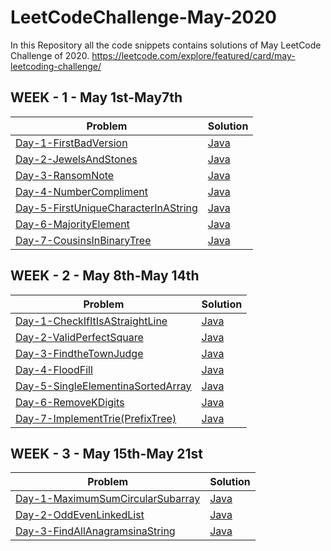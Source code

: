 # LeetCodeChallenge-May-2020
In this Repository all the code snippets contains solutions of May LeetCode Challenge of 2020.
https://leetcode.com/explore/featured/card/may-leetcoding-challenge/

## WEEK - 1 - May 1st-May7th
Problem | Solution
------- | --------
[Day-1-FirstBadVersion](https://leetcode.com/explore/challenge/card/may-leetcoding-challenge/534/week-1-may-1st-may-7th/3316/) | [Java](https://github.com/saisreeharishnune/LeetCodeChallenge-May-2020/blob/master/Week1/Day-1-FirstBadVersion.java)
[Day-2-JewelsAndStones](https://leetcode.com/explore/challenge/card/may-leetcoding-challenge/534/week-1-may-1st-may-7th/3317/) | [Java](https://github.com/saisreeharishnune/LeetCodeChallenge-May-2020/blob/master/Week1/Day-2-JewelsandStones.java)
[Day-3-RansomNote](https://leetcode.com/explore/challenge/card/may-leetcoding-challenge/534/week-1-may-1st-may-7th/3318/) | [Java](https://github.com/saisreeharishnune/LeetCodeChallenge-May-2020/blob/master/Week1/Day-3-RansomNote.java)
[Day-4-NumberCompliment](https://leetcode.com/explore/challenge/card/may-leetcoding-challenge/534/week-1-may-1st-may-7th/3319/) | [Java](https://github.com/saisreeharishnune/LeetCodeChallenge-May-2020/blob/master/Week1/Day-4-NumberComplement.java)
[Day-5-FirstUniqueCharacterInAString](https://leetcode.com/explore/challenge/card/may-leetcoding-challenge/534/week-1-may-1st-may-7th/3320/) | [Java](https://github.com/saisreeharishnune/LeetCodeChallenge-May-2020/blob/master/Week1/Day-5-FirstUniqueCharacterinaString.java)
[Day-6-MajorityElement](https://leetcode.com/explore/challenge/card/may-leetcoding-challenge/534/week-1-may-1st-may-7th/3321/) | [Java](https://github.com/saisreeharishnune/LeetCodeChallenge-May-2020/blob/master/Week1/Day-6-CousinsinBinaryTree.java)
[Day-7-CousinsInBinaryTree](https://leetcode.com/explore/challenge/card/may-leetcoding-challenge/534/week-1-may-1st-may-7th/3322/) | [Java](https://github.com/saisreeharishnune/LeetCodeChallenge-May-2020/blob/master/Week1/Day-7-MajorityElement.java)

## WEEK - 2 - May 8th-May 14th
Problem | Solution
------- | --------
[Day-1-CheckIfItIsAStraightLine](https://leetcode.com/explore/challenge/card/may-leetcoding-challenge/535/week-2-may-8th-may-14th/3323/) | [Java](https://github.com/saisreeharishnune/LeetCodeChallenge-May-2020/blob/master/Week2/Day-1-CheckIfItIsaStraightLine.java)
[Day-2-ValidPerfectSquare](https://leetcode.com/explore/challenge/card/may-leetcoding-challenge/535/week-2-may-8th-may-14th/3324/) | [Java](https://github.com/saisreeharishnune/LeetCodeChallenge-May-2020/blob/master/Week2/Day-2-ValidPerfectSquare.java)
[Day-3-FindtheTownJudge](https://leetcode.com/explore/featured/card/may-leetcoding-challenge/535/week-2-may-8th-may-14th/3325/) | [Java](https://github.com/saisreeharishnune/LeetCodeChallenge-May-2020/blob/master/Week2/Day-3-FindtheTownJudge.java)
[Day-4-FloodFill](https://leetcode.com/explore/featured/card/may-leetcoding-challenge/535/week-2-may-8th-may-14th/3326/) | [Java](https://github.com/saisreeharishnune/LeetCodeChallenge-May-2020/blob/master/Week2/Day-4-FloodFill.java)
[Day-5-SingleElementinaSortedArray](https://leetcode.com/explore/featured/card/may-leetcoding-challenge/535/week-2-may-8th-may-14th/3327/) | [Java](https://github.com/saisreeharishnune/LeetCodeChallenge-May-2020/blob/master/Week2/Day-5-SingleElementinaSortedArray.java)
[Day-6-RemoveKDigits](https://leetcode.com/explore/featured/card/may-leetcoding-challenge/535/week-2-may-8th-may-14th/3328/) | [Java](https://github.com/saisreeharishnune/LeetCodeChallenge-May-2020/blob/master/Week2/Day-6-RemoveKDigits.java)
[Day-7-ImplementTrie(PrefixTree)](https://leetcode.com/explore/featured/card/may-leetcoding-challenge/535/week-2-may-8th-may-14th/3329/) | [Java](https://github.com/saisreeharishnune/LeetCodeChallenge-May-2020/blob/master/Week2/Day-7-ImplementTrie(PrefixTree).java)

## WEEK - 3 - May 15th-May 21st
Problem | Solution
------- | --------
[Day-1-MaximumSumCircularSubarray](https://leetcode.com/explore/challenge/card/may-leetcoding-challenge/536/week-3-may-15th-may-21st/3330/) | [Java](https://github.com/saisreeharishnune/LeetCodeChallenge-May-2020/blob/master/Week3/Day-1-MaximumSumCircularSubarray.java)
[Day-2-OddEvenLinkedList](https://leetcode.com/explore/challenge/card/may-leetcoding-challenge/536/week-3-may-15th-may-21st/3331/) | [Java](https://github.com/saisreeharishnune/LeetCodeChallenge-May-2020/blob/master/Week3/Day-2-OddEvenLinkedList.java)
[Day-3-FindAllAnagramsinaString](https://leetcode.com/explore/challenge/card/may-leetcoding-challenge/536/week-3-may-15th-may-21st/3332/) | [Java](https://github.com/saisreeharishnune/LeetCodeChallenge-May-2020/blob/master/Week3/Day-3-FindAllAnagramsinaString.java)



